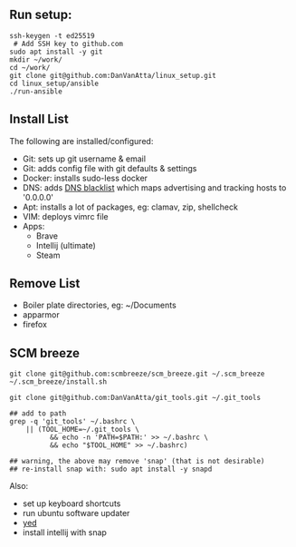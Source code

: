 ## Run setup:

```
ssh-keygen -t ed25519
 # Add SSH key to github.com
sudo apt install -y git
mkdir ~/work/
cd ~/work/
git clone git@github.com:DanVanAtta/linux_setup.git
cd linux_setup/ansible
./run-ansible
```


## Install List

The following are installed/configured:

- Git: sets up git username & email
- Git: adds config file with git defaults & settings
- Docker: installs sudo-less docker
- DNS: adds [DNS blacklist](https://raw.githubusercontent.com/StevenBlack/hosts/master/hosts) 
  which maps advertising and tracking hosts to '0.0.0.0'
- Apt: installs a lot of packages, eg: clamav, zip, shellcheck
- VIM: deploys vimrc file
- Apps:
   - Brave
   - Intellij (ultimate)
   - Steam
  
## Remove List

- Boiler plate directories, eg: ~/Documents
- apparmor
- firefox



## SCM breeze

```
git clone git@github.com:scmbreeze/scm_breeze.git ~/.scm_breeze
~/.scm_breeze/install.sh
```

```
git clone git@github.com:DanVanAtta/git_tools.git ~/.git_tools

## add to path
grep -q 'git_tools' ~/.bashrc \
    || (TOOL_HOME=~/.git_tools \
          && echo -n 'PATH=$PATH:' >> ~/.bashrc \
          && echo "$TOOL_HOME" >> ~/.bashrc)
```


```
## warning, the above may remove 'snap' (that is not desirable)
## re-install snap with: sudo apt install -y snapd
```

Also:
- set up keyboard shortcuts
- run ubuntu software updater
- [yed](https://www.yworks.com/products/yed/download)
- install intellij with snap 
